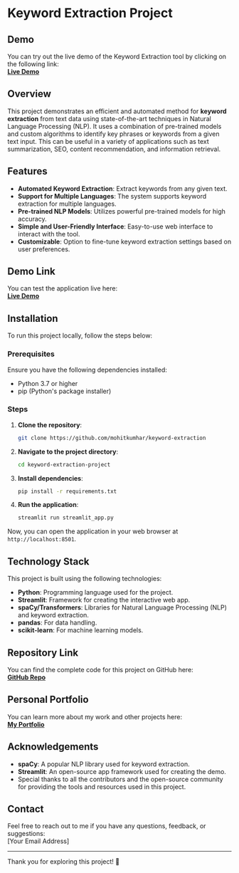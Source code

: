 # Keyword Extraction Project

## Demo

You can try out the live demo of the Keyword Extraction tool by clicking on the following link:  
[**Live Demo**](https://keyword-extraction-project.streamlit.app/)

## Overview

This project demonstrates an efficient and automated method for **keyword extraction** from text data using state-of-the-art techniques in Natural Language Processing (NLP). It uses a combination of pre-trained models and custom algorithms to identify key phrases or keywords from a given text input. This can be useful in a variety of applications such as text summarization, SEO, content recommendation, and information retrieval.

## Features

- **Automated Keyword Extraction**: Extract keywords from any given text.
- **Support for Multiple Languages**: The system supports keyword extraction for multiple languages.
- **Pre-trained NLP Models**: Utilizes powerful pre-trained models for high accuracy.
- **Simple and User-Friendly Interface**: Easy-to-use web interface to interact with the tool.
- **Customizable**: Option to fine-tune keyword extraction settings based on user preferences.

## Demo Link

You can test the application live here:  
[**Live Demo**](https://keyword-extraction-project.streamlit.app/)

## Installation

To run this project locally, follow the steps below:

### Prerequisites

Ensure you have the following dependencies installed:

- Python 3.7 or higher
- pip (Python's package installer)

### Steps

1. **Clone the repository**:
   ```bash
   git clone https://github.com/mohitkumhar/keyword-extraction
   ```

2. **Navigate to the project directory**:
   ```bash
   cd keyword-extraction-project
   ```

3. **Install dependencies**:
   ```bash
   pip install -r requirements.txt
   ```

4. **Run the application**:
   ```bash
   streamlit run streamlit_app.py
   ```

Now, you can open the application in your web browser at `http://localhost:8501`.

## Technology Stack

This project is built using the following technologies:

- **Python**: Programming language used for the project.
- **Streamlit**: Framework for creating the interactive web app.
- **spaCy/Transformers**: Libraries for Natural Language Processing (NLP) and keyword extraction.
- **pandas**: For data handling.
- **scikit-learn**: For machine learning models.

## Repository Link

You can find the complete code for this project on GitHub here:  
[**GitHub Repo**](https://github.com/mohitkumhar/keyword-extraction)

## Personal Portfolio

You can learn more about my work and other projects here:  
[**My Portfolio**](https://mohits.live)


## Acknowledgements

- **spaCy**: A popular NLP library used for keyword extraction.
- **Streamlit**: An open-source app framework used for creating the demo.
- Special thanks to all the contributors and the open-source community for providing the tools and resources used in this project.

## Contact

Feel free to reach out to me if you have any questions, feedback, or suggestions:  
[Your Email Address]

---

Thank you for exploring this project! 🙏
